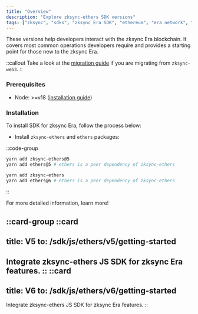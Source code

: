 ```yaml
---
title: "Overview"
description: "Explore zksync-ethers SDK versions"
tags: ["zksync", "sdks", "zksync Era SDK", "ethereum", "era network", "javascript versions"]
---
```


These versions help developers interact with the zksync Era blockchain. It covers most common
operations developers require and provides a starting point for those new to the zksync Era.

::callout
Take a look at the [migration guide](/sdk/js/ethers/v6/migration) if you are migrating from `zksync-web3`.
::

### Prerequisites

- Node: >=v18 ([installation guide](https://nodejs.org/en/download/package-manager))

### Installation

To install SDK for zksync Era, follow the process below:

- Install `zksync-ethers` and `ethers` packages:

::code-group

```sh [ethers-v5]
yarn add zksync-ethers@5
yarn add ethers@5 # ethers is a peer dependency of zksync-ethers
```

```sh [ethers-v6]
yarn add zksync-ethers
yarn add ethers@6 # ethers is a peer dependency of zksync-ethers
```

::

For more detailed information, learn more!

::card-group
::card
---
title: V5
to: /sdk/js/ethers/v5/getting-started
---
Integrate zksync-ethers JS SDK for zksync Era features.
::
::card
---
title: V6
to: /sdk/js/ethers/v6/getting-started
---
Integrate zksync-ethers JS SDK for zksync Era features.
::
